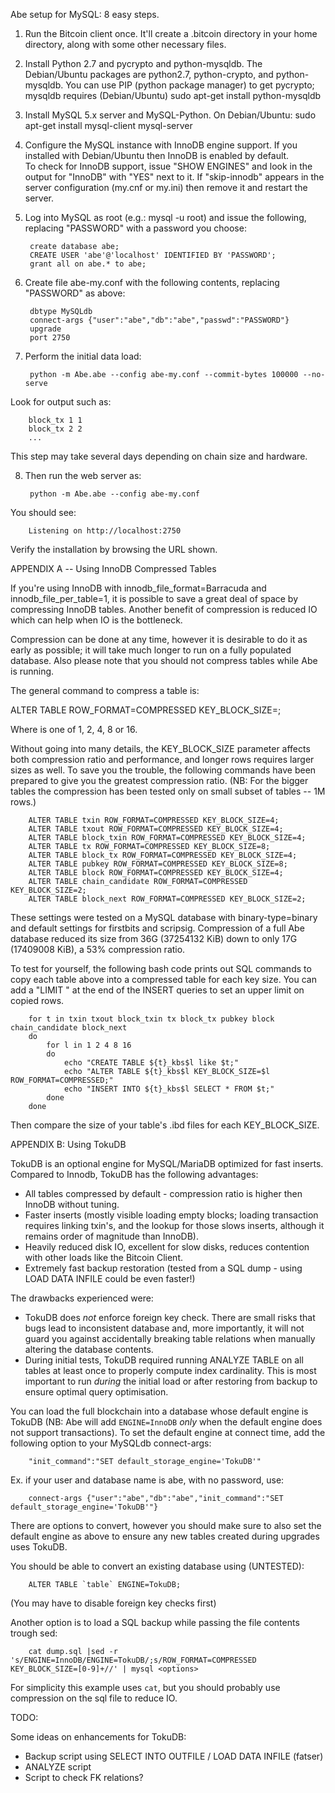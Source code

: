 Abe setup for MySQL: 8 easy steps.

1. Run the Bitcoin client once.  It'll create a .bitcoin directory in
your home directory, along with some other necessary files.

2. Install Python 2.7 and pycrypto and python-mysqldb.  The Debian/Ubuntu packages 
are python2.7, python-crypto, and python-mysqldb. You can use PIP 
(python package manager) to get pycrypto; mysqldb requires (Debian/Ubuntu)
sudo apt-get install python-mysqldb

3. Install MySQL 5.x server and MySQL-Python.  On Debian/Ubuntu:
sudo apt-get install mysql-client mysql-server

4. Configure the MySQL instance with InnoDB engine support.  If you
installed with Debian/Ubuntu then InnoDB is enabled by default.  
To check for InnoDB support, issue "SHOW ENGINES" and look in the output
for "InnoDB" with "YES" next to it.  If "skip-innodb" appears in the server 
configuration (my.cnf or my.ini) then remove it and restart the server.

5. Log into MySQL as root (e.g.: mysql -u root) and issue the following,
replacing "PASSWORD" with a password you choose:

        create database abe;
        CREATE USER 'abe'@'localhost' IDENTIFIED BY 'PASSWORD';
        grant all on abe.* to abe;

6. Create file abe-my.conf with the following contents, replacing
"PASSWORD" as above:

        dbtype MySQLdb
        connect-args {"user":"abe","db":"abe","passwd":"PASSWORD"}
        upgrade
        port 2750

7. Perform the initial data load:

        python -m Abe.abe --config abe-my.conf --commit-bytes 100000 --no-serve

Look for output such as:

        block_tx 1 1
        block_tx 2 2
        ...

This step may take several days depending on chain size and hardware.

8. Then run the web server as:

        python -m Abe.abe --config abe-my.conf

You should see:

        Listening on http://localhost:2750

Verify the installation by browsing the URL shown.

APPENDIX A -- Using InnoDB Compressed Tables

If you're using InnoDB with innodb_file_format=Barracuda and
innodb_file_per_table=1, it is possible to save a great deal of space by
compressing InnoDB tables. Another benefit of compression is reduced IO which
can help when IO is the bottleneck.

Compression can be done at any time, however it is desirable to do it as
early as possible; it will take much longer to run on a fully populated
database. Also please note that you should not compress tables while Abe is
running.

The general command to compress a table is:

ALTER TABLE <table> ROW_FORMAT=COMPRESSED KEY_BLOCK_SIZE=<n>;

Where <n> is one of 1, 2, 4, 8 or 16.

Without going into many details, the KEY_BLOCK_SIZE parameter affects both
compression ratio and performance, and longer rows requires larger sizes as
well. To save you the trouble, the following commands have been prepared to
give you the greatest compression ratio. (NB: For the bigger tables the
compression has been tested only on small subset of tables -- 1M rows.)

        ALTER TABLE txin ROW_FORMAT=COMPRESSED KEY_BLOCK_SIZE=4;
        ALTER TABLE txout ROW_FORMAT=COMPRESSED KEY_BLOCK_SIZE=4;
        ALTER TABLE block_txin ROW_FORMAT=COMPRESSED KEY_BLOCK_SIZE=4;
        ALTER TABLE tx ROW_FORMAT=COMPRESSED KEY_BLOCK_SIZE=8;
        ALTER TABLE block_tx ROW_FORMAT=COMPRESSED KEY_BLOCK_SIZE=4;
        ALTER TABLE pubkey ROW_FORMAT=COMPRESSED KEY_BLOCK_SIZE=8;
        ALTER TABLE block ROW_FORMAT=COMPRESSED KEY_BLOCK_SIZE=4;
        ALTER TABLE chain_candidate ROW_FORMAT=COMPRESSED KEY_BLOCK_SIZE=2;
        ALTER TABLE block_next ROW_FORMAT=COMPRESSED KEY_BLOCK_SIZE=2;

These settings were tested on a MySQL database with binary-type=binary and
default settings for firstbits and scripsig. Compression of a full Abe
database reduced its size from 36G (37254132 KiB) down to only 17G
(17409008 KiB), a 53% compression ratio.

To test for yourself, the following bash code prints out SQL commands to
copy each table above into a compressed table for each key size. You can
add a "LIMIT <n>" at the end of the INSERT queries to set an upper limit on
copied rows.

        for t in txin txout block_txin tx block_tx pubkey block chain_candidate block_next
        do
            for l in 1 2 4 8 16
            do
                echo "CREATE TABLE ${t}_kbs$l like $t;"
                echo "ALTER TABLE ${t}_kbs$l KEY_BLOCK_SIZE=$l ROW_FORMAT=COMPRESSED;"
                echo "INSERT INTO ${t}_kbs$l SELECT * FROM $t;"
            done
        done

Then compare the size of your table's .ibd files for each KEY_BLOCK_SIZE.

APPENDIX B: Using TokuDB

TokuDB is an optional engine for MySQL/MariaDB optimized for fast inserts.
Compared to Innodb, TokuDB has the following advantages:

- All tables compressed by default - compression ratio is higher then InnoDB
  without tuning.
- Faster inserts (mostly visible loading empty blocks; loading transaction
  requires linking txin's, and the lookup for those slows inserts, although it
  remains order of magnitude than InnoDB).
- Heavily reduced disk IO, excellent for slow disks, reduces contention with
  other loads like the Bitcoin Client.
- Extremely fast backup restoration (tested from a SQL dump - using LOAD DATA
  INFILE could be even faster!)

The drawbacks experienced were:

- TokuDB does *not* enforce foreign key check. There are small risks that bugs
  lead to inconsistent database and, more importantly, it will not guard you
  against accidentally breaking table relations when manually altering the
  database contents.
- During initial tests, TokuDB required running ANALYZE TABLE on all tables at
  least once to properly compute index cardinality. This is most important to
  run *during* the initial load or after restoring from backup to ensure
  optimal query optimisation.


You can load the full blockchain into a database whose default engine is
TokuDB (NB: Abe will add `ENGINE=InnoDB` *only* when the default engine does
not support transactions). To set the default engine at connect time, add the
following option to your MySQLdb connect-args:

        "init_command":"SET default_storage_engine='TokuDB'"

Ex. if your user and database name is abe, with no password, use:

        connect-args {"user":"abe","db":"abe","init_command":"SET default_storage_engine='TokuDB'"}


There are options to convert, however you should make sure to also set the
default engine as above to ensure any new tables created during upgrades uses
TokuDB.

You should be able to convert an existing database using (UNTESTED):

        ALTER TABLE `table` ENGINE=TokuDB;
        
(You may have to disable foreign key checks first)

Another option is to load a SQL backup while passing the file contents trough
sed:

        cat dump.sql |sed -r 's/ENGINE=InnoDB/ENGINE=TokuDB/;s/ROW_FORMAT=COMPRESSED KEY_BLOCK_SIZE=[0-9]+//' | mysql <options>

For simplicity this example uses `cat`, but you should probably use
compression on the sql file to reduce IO.


TODO:

Some ideas on enhancements for TokuDB:

- Backup script using SELECT INTO OUTFILE / LOAD DATA INFILE (fatser)
- ANALYZE script
- Script to check FK relations?

